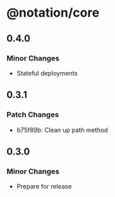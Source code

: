 # @notation/core

## 0.4.0

### Minor Changes

- Stateful deployments

## 0.3.1

### Patch Changes

- b75f89b: Clean up path method

## 0.3.0

### Minor Changes

- Prepare for release
